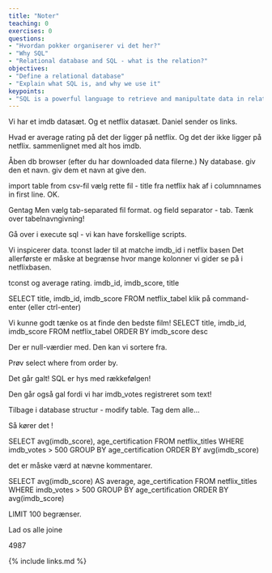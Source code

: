 ```yaml
---
title: "Noter"
teaching: 0
exercises: 0
questions:
- "Hvordan pokker organiserer vi det her?"
- "Why SQL"
- "Relational database and SQL - what is the relation?"
objectives:
- "Define a relational database"
- "Explain what SQL is, and why we use it"
keypoints:
- "SQL is a powerful language to retrieve and manipultate data in relational databases."
---
```


Vi har et imdb datasæt. Og et netflix datasæt. Daniel sender os links.

Hvad er average rating på det der ligger på netflix. Og det der ikke ligger på
netflix. sammenlignet med alt hos imdb.

Åben db browser (efter du har downloaded data filerne.)
Ny database. giv den et navn. giv dem et navn at give den.

import table from csv-fil
vælg rette fil - title fra netflix
hak af i columnnames in first line.
OK.

Gentag 
Men vælg tab-separated fil format.
og field separator - tab.
Tænk over tabelnavngivning! 

Gå over i execute sql - vi kan have forskellige scripts.

Vi inspicerer data. tconst lader til at matche imdb_id i netflix basen
Det allerførste er måske at begrænse hvor mange kolonner vi gider se på
i netflixbasen. 

tconst og average rating. imdb_id, imdb_score, title

SELECT title, imdb_id, imdb_score FROM netflix_tabel
klik på command-enter (eller ctrl-enter)

Vi kunne godt tænke os at finde den bedste film!
SELECT title, imdb_id, imdb_score FROM netflix_tabel ORDER BY imdb_score desc

Der er null-værdier med.
Den kan vi sortere fra. 

Prøv
select 
where
from
order by.

Det går galt! 
SQL er hys med rækkefølgen!

Den går også gal fordi vi har imdb_votes registreret som text!

Tilbage i database structur - modify table. Tag dem alle...

Så kører det !


SELECT avg(imdb_score), age_certification
FROM netflix_titles
WHERE imdb_votes > 500
GROUP BY age_certification
ORDER BY avg(imdb_score)

det er måske værd at nævne kommentarer.

SELECT avg(imdb_score) AS average, age_certification
FROM netflix_titles
WHERE imdb_votes > 500
GROUP BY age_certification
ORDER BY avg(imdb_score)

LIMIT 100 begrænser.

Lad os alle joine

4987


{% include links.md %}

